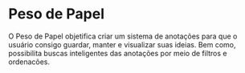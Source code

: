 # Peso de Papel

O Peso de Papel objetifica criar um sistema de anotações para que o usuário consigo guardar, manter e visualizar suas ideias. Bem como, possibilita buscas inteligentes das anotações por meio de filtros e ordenacões.